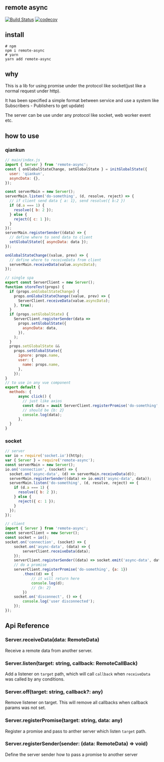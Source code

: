 ## remote async

[![Build Status](https://github.com/iceprosurface/remote-async/actions/workflows/merge.yml/badge.svg)](https://github.com/iceprosurface/remote-async/actions/workflows/merge.yml) [![codecov](https://codecov.io/gh/iceprosurface/remote-async/branch/master/graph/badge.svg)](https://codecov.io/gh/iceprosurface/remote-async)

## install

```
# npm
npm i remote-async
# yarn
yarn add remote-async
```

## why

This is a lib for using promise under the protocol like socket(just like a normal request under http).

It has been specified a simple format between service and use a system like Subscribers - Publishers to get update)

The server can be use under any protocol like socket, web worker event etc.


## how to use

### qiankun

```javascript
// main/index.js
import { Server } from 'remote-async';
const { onGlobalStateChange, setGlobalState } = initGlobalState({
  user: 'qiankun',
  asyncData: {},
});

const serverMain = new Server();
serverMain.listen('do-something', (d, resolve, reject) => {
  // if client send data { a: 1}, send resolve({ b:2 })
  if (d.a === 1) {
    resolve({ b: 2 });
  } else {
    reject({ c: 1 });
  }
});
serverMain.registerSender((data) => {
  // define where to send data to client
  setGlobalState({ asyncData: data });
});

onGlobalStateChange((value, prev) => {
  // define where to receiveData from client
  serverMain.receiveData(value.asyncData);
});
```

```javascript
// single spa
export const ServerClient = new Server();
function storeTest(props) {
  if (props.onGlobalStateChange) {
    props.onGlobalStateChange((value, prev) => {
      ServerClient.receiveData(value.asyncData);
    }, true);
  }
  if (props.setGlobalState) {
    ServerClient.registerSender(data =>
      props.setGlobalState({
        asyncData: data,
      }),
    );
  }
  props.setGlobalState &&
    props.setGlobalState({
      ignore: props.name,
      user: {
        name: props.name,
      },
    });
}
// to use in any vue component
export default {
  methods: {
      async click() {
        // just like axios 
        const data = await ServerClient.registerPromise('do-something', { a: 1 });
        // should be {b: 2} 
        console.log(data);
      },
  }
}

```
### socket

```javascript
// server
var io = require('socket.io')(http);
var { Server } = require('remote-async');
const serverMain = new Server();
io.on('connection', (socket) => {
  socket.on('async-data', (d) => serverMain.receiveData(d));
  serverMain.registerSender((data) => io.emit('async-data', data));
  serverMain.listen('do-something', (d, resolve, reject) => {
    if (d.a === 1) {
      resolve({ b: 2 });
    } else {
      reject({ c: 1 });
    }
  });
});
```

```javascript
// client
import { Server } from 'remote-async';
const serverClient = new Server();
const socket = io();
socket.on('connection', (socket) => {
    socket.on('async-data', (data) => {
        serverClient.receiveData(data);
    });
    serverClient.registerSender((data) => socket.emit('async-data', data));
    // do a promise
    serverClient.registerPromise('do-something', {a: 1})
        .then((d) => {
            // it will return here
            console.log(d);
            // {b: 2}
        })
    socket.on('disconnect', () => {
        console.log('user disconnected');
    });
});
```


## Api Reference

### Server.receiveData(data: RemoteData)

Receive a remote data from another server.


### Server.listen(target: string, callback: RemoteCallBack)

Add a listener on `target` path, which will call `callback` when `receiveData` was called by any conditions.

### Server.off(target: string, callback?: any)

Remove listener on target. This will remove all callbacks when callback params was not set.

### Server.registerPromise(target: string, data: any)

Register a promise and pass to anther server which listen `target` path.


### Server.registerSender(sender: (data: RemoteData) => void)

Define the server sender how to pass a promise to another server


